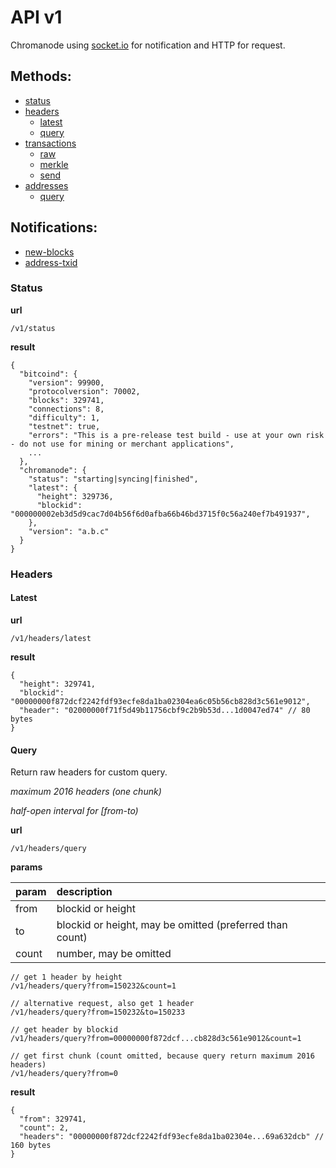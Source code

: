 # API v1

Chromanode using [socket.io](https://github.com/Automattic/socket.io) for notification and HTTP for request.

## Methods:

  * [status](#status)
  * [headers](#headers)
    * [latest](#latest)
    * [query](#query)
  * [transactions](#transactions)
    * [raw](#raw)
    * [merkle](#merkle)
    * [send](#send)
  * [addresses](#addresses)
    * [query](#query)

## Notifications:

  * [new-blocks](#new-blocks)
  * [address-txid](#address-txid)

### Status

  **url**

    /v1/status

  **result**

    {
      "bitcoind": {
        "version": 99900,
        "protocolversion": 70002,
        "blocks": 329741,
        "connections": 8,
        "difficulty": 1,
        "testnet": true,
        "errors": "This is a pre-release test build - use at your own risk - do not use for mining or merchant applications",
        ...
      },
      "chromanode": {
        "status": "starting|syncing|finished",
        "latest": {
          "height": 329736,
          "blockid": "000000002eb3d5d9cac7d04b56f6d0afba66b46bd3715f0c56a240ef7b491937",
        },
        "version": "a.b.c"
      }
    }

### Headers

#### Latest

  **url**

    /v1/headers/latest

  **result**

    {
      "height": 329741,
      "blockid": "00000000f872dcf2242fdf93ecfe8da1ba02304ea6c05b56cb828d3c561e9012",
      "header": "02000000f71f5d49b11756cbf9c2b9b53d...1d0047ed74" // 80 bytes
    }

#### Query

  Return raw headers for custom query.

  *maximum 2016 headers (one chunk)*

  *half-open interval for [from-to)*

  **url**

    /v1/headers/query

  **params**

| param | description                                              |
|:------|:---------------------------------------------------------|
| from  | blockid or height                                        |
| to    | blockid or height, may be omitted (preferred than count) |
| count | number, may be omitted                                   |

    // get 1 header by height
    /v1/headers/query?from=150232&count=1

    // alternative request, also get 1 header
    /v1/headers/query?from=150232&to=150233

    // get header by blockid
    /v1/headers/query?from=00000000f872dcf...cb828d3c561e9012&count=1

    // get first chunk (count omitted, because query return maximum 2016 headers)
    /v1/headers/query?from=0

  **result**

    {
      "from": 329741,
      "count": 2,
      "headers": "00000000f872dcf2242fdf93ecfe8da1ba02304e...69a632dcb" // 160 bytes
    }
